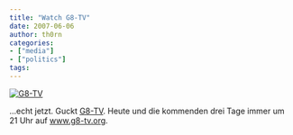 ```yaml
---
title: "Watch G8-TV"
date: 2007-06-06
author: th0rn
categories:
- ["media"]
- ["politics"]
tags:
---
```

<a href="http://www.it-webhost.de/2ndchaos/redcut/2007/06/06/watch-g8-tv/g8-tv/" rel="attachment wp-att-203" title="G8-TV"><img src="/blog/wp-content/uploads/2007/06/g8-tvVorschaubild.png" alt="G8-TV" /></a>

...echt jetzt. Guckt <a href="http://www.g8-tv.org" title="G8-TV">G8-TV</a>. Heute und die kommenden drei Tage immer um 21 Uhr auf www.g8-tv.org.